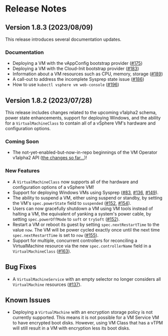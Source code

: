 # Release Notes

## Version 1.8.3 (2023/08/09)

This release introduces several documentation updates.

### Documentation

* Deploying a VM with the vAppConfig bootstrap provider ([\#175](https://github.com/vmware-tanzu/vm-operator/pull/175))
* Deploying a VM with the Cloud-Init bootstrap provider ([\#183](https://github.com/vmware-tanzu/vm-operator/pull/183))
* Information about a VM resources such as CPU, memory, storage ([\#189](https://github.com/vmware-tanzu/vm-operator/pull/189))
* A call-out to address the incomplete Sysprep state issue ([\#186](https://github.com/vmware-tanzu/vm-operator/pull/186))
* How to use `kubectl vsphere vm web-console` ([\#196](https://github.com/vmware-tanzu/vm-operator/pull/196))


## Version 1.8.2 (2023/07/28)

This release includes changes related to the upcoming v1alpha2 schema, power state enhancements, support for deploying Windows, and the ability for a `VirtualMachineClass` to contain all of a vSphere VM's hardware and configuration options.

### Coming Soon

* The not-yet-enabled-but-now-in-repo beginnings of the VM Operator v1alpha2 API ([the changes so far...](https://github.com/vmware-tanzu/vm-operator/pulls?q=is%3Apr+v1a2+v1alpha2))!

### New Features

* A `VirtualMachineClass` now supports all of the hardware and configuration options of a vSphere VM!
* Support for deploying Windows VMs using Sysprep ([\#83](https://github.com/vmware-tanzu/vm-operator/pull/83), [\#136](https://github.com/vmware-tanzu/vm-operator/pull/136), [\#149](https://github.com/vmware-tanzu/vm-operator/pull/149)).
* The ability to suspend a VM, either using suspend or standby, by setting the VM's `spec.powerState` field to `suspended` ([\#152](https://github.com/vmware-tanzu/vm-operator/pull/152), [\#154](https://github.com/vmware-tanzu/vm-operator/pull/154)).
* Users can now gracefully shutdown a VM using VM tools instead of halting a VM, the equivalent of yanking a system's power cable, by setting `spec.powerOffMode` to `soft` or `trySoft` ([\#152](https://github.com/vmware-tanzu/vm-operator/pull/152)).
* Restart a VM or reboot its guest by setting `spec.nextRestartTime` to the value `now`. The VM will be power cycled exactly once until the next time `spec.nextRestartTime` is set to `now` ([\#155](https://github.com/vmware-tanzu/vm-operator/pull/155)).
* Support for multiple, concurrent controllers for reconciling a VirtualMachine resource via the new `spec.controllerName` field in a `VirtualMachineClass` ([\#163](https://github.com/vmware-tanzu/vm-operator/pull/163)).

## Bug Fixes

* A `VirtualMachineService` with an empty selector no longer considers all `VirtualMachine` resources ([\#137](https://github.com/vmware-tanzu/vm-operator/pull/137)).

## Known Issues

* Deploying a `VirtualMachine` with an encryption storage policy is not currently supported. This means it is not possible for a VM Service VM to have encrypted boot disks. However, using VM Class that has a vTPM will still result in a VM with encryption less its boot disks.
